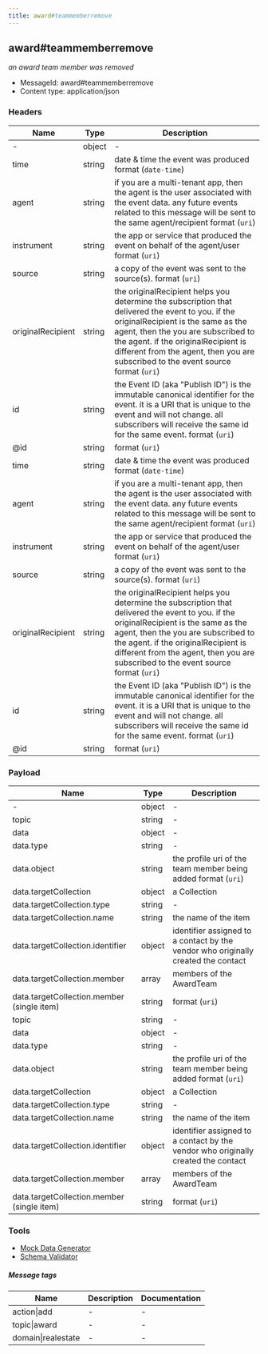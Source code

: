 ```yaml
---
title: award#teammemberremove
---
```

## award#teammemberremove

*an award team member was removed*

* MessageId: award#teammemberremove
* Content type: application/json

### Headers

| Name | Type | Description |
|---|---|---|
| - | object | - |
| time | string | date & time the event was produced <span class='constraints'>format (`date-time`)</span> |
| agent | string | if you are a multi-tenant app, then the agent is the user associated with the event data. any future events related to this message will be sent to the same agent/recipient <span class='constraints'>format (`uri`)</span> |
| instrument | string | the app or service that produced the event on behalf of the agent/user <span class='constraints'>format (`uri`)</span> |
| source | string | a copy of the event was sent to the source(s). <span class='constraints'>format (`uri`)</span> |
| originalRecipient | string | the originalRecipient helps you determine the subscription that delivered the event to you. if the originalRecipient is the same as the agent, then the you are subscribed to the agent. if the originalRecipient is different from the agent, then you are subscribed to the event source <span class='constraints'>format (`uri`)</span> |
| id | string | the Event ID (aka "Publish ID") is the immutable canonical identifier for the event. it is a URI that is unique to the event and will not change. all subscribers will receive the same id for the same event. <span class='constraints'>format (`uri`)</span> |
| @id | string |  <span class='constraints'>format (`uri`)</span> |
| time | string | date & time the event was produced <span class='constraints'>format (`date-time`)</span> |
| agent | string | if you are a multi-tenant app, then the agent is the user associated with the event data. any future events related to this message will be sent to the same agent/recipient <span class='constraints'>format (`uri`)</span> |
| instrument | string | the app or service that produced the event on behalf of the agent/user <span class='constraints'>format (`uri`)</span> |
| source | string | a copy of the event was sent to the source(s). <span class='constraints'>format (`uri`)</span> |
| originalRecipient | string | the originalRecipient helps you determine the subscription that delivered the event to you. if the originalRecipient is the same as the agent, then the you are subscribed to the agent. if the originalRecipient is different from the agent, then you are subscribed to the event source <span class='constraints'>format (`uri`)</span> |
| id | string | the Event ID (aka "Publish ID") is the immutable canonical identifier for the event. it is a URI that is unique to the event and will not change. all subscribers will receive the same id for the same event. <span class='constraints'>format (`uri`)</span> |
| @id | string |  <span class='constraints'>format (`uri`)</span> |

### Payload

| Name | Type | Description |
|---|---|---|
| - | object | - |
| topic | string | - |
| data | object | - |
| data.type | string | - |
| data.object | string | the profile uri of the team member being added <span class='constraints'>format (`uri`)</span> |
| data.targetCollection | object | a Collection |
| data.targetCollection.type | string | - |
| data.targetCollection.name | string | the name of the item |
| data.targetCollection.identifier | object | identifier assigned to a contact by the vendor who originally created the contact |
| data.targetCollection.member | array<string> | members of the AwardTeam |
| data.targetCollection.member (single item) | string |  <span class='constraints'>format (`uri`)</span> |
| topic | string | - |
| data | object | - |
| data.type | string | - |
| data.object | string | the profile uri of the team member being added <span class='constraints'>format (`uri`)</span> |
| data.targetCollection | object | a Collection |
| data.targetCollection.type | string | - |
| data.targetCollection.name | string | the name of the item |
| data.targetCollection.identifier | object | identifier assigned to a contact by the vendor who originally created the contact |
| data.targetCollection.member | array<string> | members of the AwardTeam |
| data.targetCollection.member (single item) | string |  <span class='constraints'>format (`uri`)</span> |

### Tools

* [Mock Data Generator](/tools/mock-data-generator)
* [Schema Validator](/tools/validate)


##### Message tags

| Name | Description | Documentation |
|---|---|---|
| action\|add | - | - |
| topic\|award | - | - |
| domain\|realestate | - | - |

